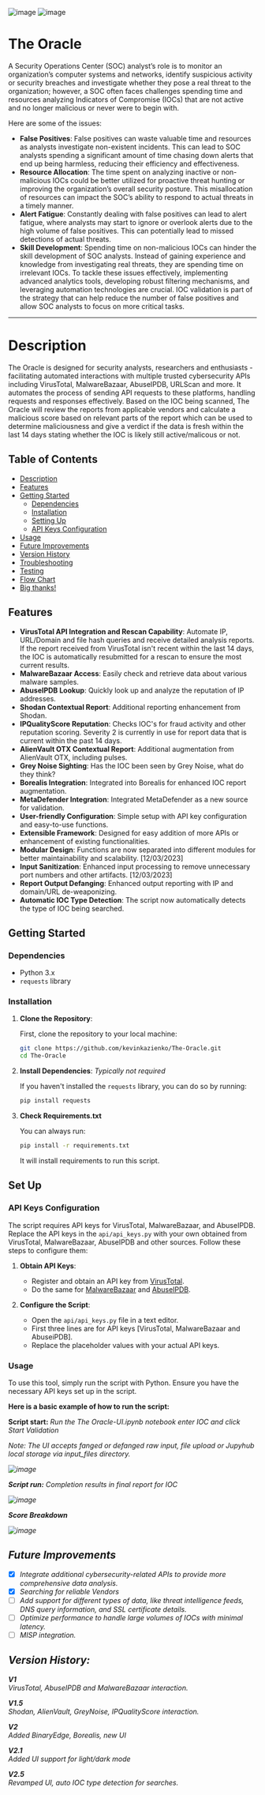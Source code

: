 ![image](https://github.com/kevinkazienko/The-Oracle/blob/main/The_Oracle_Banner_IOC_Validation_Tool2.jpg)
![image](https://github.com/kevinkazienko/The-Oracle/blob/main/oracle_logo.jpg)  

# The Oracle

A Security Operations Center (SOC) analyst’s role is to monitor an organization’s computer systems and networks, identify suspicious activity or security breaches and investigate whether they pose a real threat to the organization; however, a SOC often faces challenges spending time and resources analyzing Indicators of Compromise (IOCs) that are not active and no longer malicious or never were to begin with.

Here are some of the issues:
+ **False Positives**: False positives can waste valuable time and resources as analysts investigate non-existent incidents. This can lead to SOC analysts spending a significant amount of time chasing down alerts that end up being harmless, reducing their efficiency and effectiveness.
+ **Resource Allocation**: The time spent on analyzing inactive or non-malicious IOCs could be better utilized for proactive threat hunting or improving the organization’s overall security posture. This misallocation of resources can impact the SOC’s ability to respond to actual threats in a timely manner.
+ **Alert Fatigue**: Constantly dealing with false positives can lead to alert fatigue, where analysts may start to ignore or overlook alerts due to the high volume of false positives. This can potentially lead to missed detections of actual threats.
+ **Skill Development**: Spending time on non-malicious IOCs can hinder the skill development of SOC analysts. Instead of gaining experience and knowledge from investigating real threats, they are spending time on irrelevant IOCs.
To tackle these issues effectively, implementing advanced analytics tools, developing robust filtering mechanisms, and leveraging automation technologies are crucial.
IOC validation is part of the strategy that can help reduce the number of false positives and allow SOC analysts to focus on more critical tasks.

---

# Description

The Oracle is designed for security analysts, researchers and enthusiasts - facilitating automated interactions with multiple trusted cybersecurity APIs including VirusTotal, MalwareBazaar, AbuseIPDB, URLScan and more. It automates the process of sending API requests to these platforms, handling requests and responses effectively. Based on the IOC being scanned, The Oracle will review the reports from applicable vendors and calculate a malicious score based on relevant parts of the report which can be used to determine maliciousness and give a verdict if the data is fresh within the last 14 days stating whether the IOC is likely still active/malicous or not.

## Table of Contents
- [Description](#description)
- [Features](#features)
- [Getting Started](#getting-started)
  - [Dependencies](#dependencies)
  - [Installation](#installation)
  - [Setting Up](#setting-up)
  - [API Keys Configuration](#api-keys-configuration)
- [Usage](#usage)
- [Future Improvements](#future-improvements)
- [Version History](#version-history)
- [Troubleshooting](#troubleshooting)
- [Testing](#testing)
- [Flow Chart](#flow-chart)
- [Big thanks!](#big-thanks)

## Features

- **VirusTotal API Integration and Rescan Capability**: Automate IP, URL/Domain and file hash queries and receive detailed analysis reports. If the report received from VirusTotal isn't recent within the last 14 days, the IOC is automatically resubmitted for a rescan to ensure the most current results.
- **MalwareBazaar Access**: Easily check and retrieve data about various malware samples.
- **AbuseIPDB Lookup**: Quickly look up and analyze the reputation of IP addresses.
- **Shodan Contextual Report**: Additional reporting enhancement from Shodan.
- **IPQualityScore Reputation**: Checks IOC's for fraud activity and other reputation scoring. Severity 2 is currently in use for report data that is current within the past 14 days.
- **AlienVault OTX Contextual Report**: Additional augmentation from AlienVault OTX, including pulses.
- **Grey Noise Sighting**: Has the IOC been seen by Grey Noise, what do they think?
- **Borealis Integration**: Integrated into Borealis for enhanced IOC report augmentation.
- **MetaDefender Integration**: Integrated MetaDefender as a new source for validation.
- **User-friendly Configuration**: Simple setup with API key configuration and easy-to-use functions.
- **Extensible Framework**: Designed for easy addition of more APIs or enhancement of existing functionalities.
- **Modular Design**: Functions are now separated into different modules for better maintainability and scalability. [12/03/2023]
- **Input Sanitization**: Enhanced input processing to remove unnecessary port numbers and other artifacts. [12/03/2023]
- **Report Output Defanging**: Enhanced output reporting with IP and domain/URL de-weaponizing.
- **Automatic IOC Type Detection**: The script now automatically detects the type of IOC being searched.

## Getting Started

### Dependencies

- Python 3.x
- `requests` library

### Installation

1. **Clone the Repository**: 

    First, clone the repository to your local machine:

    ```bash
    git clone https://github.com/kevinkazienko/The-Oracle.git
    cd The-Oracle
    ```

2. **Install Dependencies**: <i> Typically not required</i>

    If you haven't installed the `requests` library, you can do so by running:

    ```bash
    pip install requests
    ```
3. **Check Requirements.txt**

   You can always run:
   ```bash
   pip install -r requirements.txt
   ```
   It will install requirements to run this script.

## Set Up

### API Keys Configuration

The script requires API keys for VirusTotal, MalwareBazaar, and AbuseIPDB. Replace the API keys in the `api/api_keys.py`  with your own obtained from VirusTotal, MalwareBazaar, AbuseIPDB and other sources. Follow these steps to configure them:

1. **Obtain API Keys**:
   
   - Register and obtain an API key from [VirusTotal](https://www.virustotal.com/).
   - Do the same for [MalwareBazaar](https://bazaar.abuse.ch/) and [AbuseIPDB](https://www.abuseipdb.com/).

2. **Configure the Script**:

   - Open the `api/api_keys.py` file in a text editor.
   - First three lines are for API keys [VirusTotal, MalwareBazaar and AbuseiPDB].
   - Replace the placeholder values with your actual API keys.

### Usage

To use this tool, simply run the script with Python.
Ensure you have the necessary API keys set up in the script.

**Here is a basic example of how to run the script:**

**Script start:** <i> Run the The Oracle-UI.ipynb notebook enter IOC and click Start Validation

<i>Note: The UI accepts fanged or defanged raw input, file upload or Jupyhub local storage via input_files directory.</i>

![image](https://github.com/kevinkazienko/The-Oracle/blob/main/Screenshot%202024-10-03%20131252.png)

**Script run:** Completion results in final report for IOC

![image](https://github.com/kevinkazienko/The-Oracle/blob/main/Screenshot%202024-10-03%20131316.png
)


**Score Breakdown**

![image](https://github.com/kevinkazienko/The-Oracle/blob/main/Screenshot%202024-10-10%20060914.png)

## Future Improvements  

- [X] Integrate additional cybersecurity-related APIs to provide more comprehensive data analysis. 
- [X] Searching for reliable Vendors
- [ ] Add support for different types of data, like threat intelligence feeds, DNS query information, and SSL certificate details.
- [ ] Optimize performance to handle large volumes of IOCs with minimal latency.
- [ ] MISP integration.

## Version History:

**V1**  
VirusTotal, AbuseIPDB and MalwareBazaar interaction.

**V1.5**  
Shodan, AlienVault, GreyNoise, IPQualityScore interaction.

**V2**  
Added BinaryEdge, Borealis, new UI

**V2.1**  
Added UI support for light/dark mode

**V2.5**  
Revamped UI, auto IOC type detection for searches.
